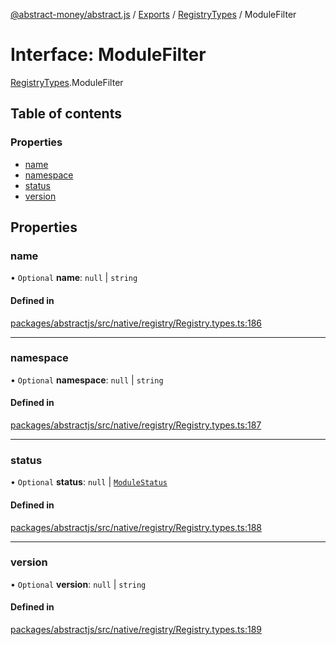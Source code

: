 [@abstract-money/abstract.js](../README.md) / [Exports](../modules.md) / [RegistryTypes](../modules/RegistryTypes.md) / ModuleFilter

# Interface: ModuleFilter

[RegistryTypes](../modules/RegistryTypes.md).ModuleFilter

## Table of contents

### Properties

- [name](RegistryTypes.ModuleFilter.md#name)
- [namespace](RegistryTypes.ModuleFilter.md#namespace)
- [status](RegistryTypes.ModuleFilter.md#status)
- [version](RegistryTypes.ModuleFilter.md#version)

## Properties

### name

• `Optional` **name**: ``null`` \| `string`

#### Defined in

[packages/abstractjs/src/native/registry/Registry.types.ts:186](https://github.com/Abstract-OS/abstract.js/blob/c46b309/packages/abstractjs/src/native/registry/Registry.types.ts#L186)

___

### namespace

• `Optional` **namespace**: ``null`` \| `string`

#### Defined in

[packages/abstractjs/src/native/registry/Registry.types.ts:187](https://github.com/Abstract-OS/abstract.js/blob/c46b309/packages/abstractjs/src/native/registry/Registry.types.ts#L187)

___

### status

• `Optional` **status**: ``null`` \| [`ModuleStatus`](../modules/RegistryTypes.md#modulestatus)

#### Defined in

[packages/abstractjs/src/native/registry/Registry.types.ts:188](https://github.com/Abstract-OS/abstract.js/blob/c46b309/packages/abstractjs/src/native/registry/Registry.types.ts#L188)

___

### version

• `Optional` **version**: ``null`` \| `string`

#### Defined in

[packages/abstractjs/src/native/registry/Registry.types.ts:189](https://github.com/Abstract-OS/abstract.js/blob/c46b309/packages/abstractjs/src/native/registry/Registry.types.ts#L189)

